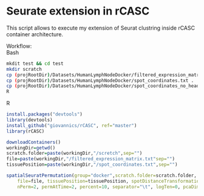 # Seurate extension in rCASC
This script allows to execute my extension of Seurat clustring inside rCASC container architecture.

Workflow:  
Bash
````bash
mkdit test && cd test
mkdir scratch
cp (projRootDir)/Datasets/HumanLymphNodeDocker/filtered_expression_matrix.txt .
cp (projRootDir)/Datasets/HumanLymphNodeDocker/spot_coordinates.txt .
cp (projRootDir)/Datasets/HumanLymphNodeDocker/spot_coordinates_no_header.txt .
R
````
R
````R
install.packages("devtools")
library(devtools)
install_github("giovannics/rCASC", ref="master")
library(rCASC)

downloadContainers()
workingDir=getwd()
scratch.folder=paste(workingDir,"/scretch",sep="")
file=paste(workingDir,"/filtered_expression_matrix.txt"sep="")
tissuePosition=paste(workingDir,"/spot_coordinates.txt",sep="")

spatialSeuratPermutation(group="docker",scratch.folder=scratch.folder,
    file=file, tissuePosition=tissuePosition, spotDistanceTransformationWeight=0.3,
    nPerm=2, permAtTime=2, percent=10, separator="\t", logTen=0, pcaDimensions=5, seed=111)

````

